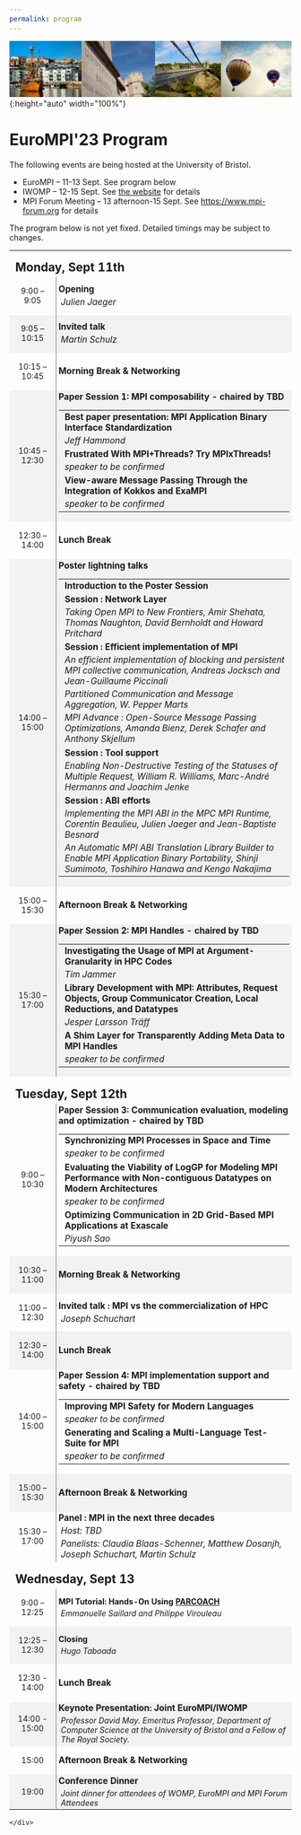```yaml
---
permalink: program
---
```


<script type="text/javascript" src="/assets/js/timeconvert.js"></script>

![Banner](/assets/banner-B.png){:height="auto" width="100%"}

# EuroMPI'23 Program

The following events are being hosted at the University of Bristol.
* EuroMPI – 11-13 Sept.  See program below
* IWOMP – 12-15 Sept.  See <a href="https://www.iwomp.org/iwomp-2023/">the website</a> for details
* MPI Forum Meeting – 13 afternoon-15  Sept.  See <a href="https://www.mpi-forum.org">https://www.mpi-forum.org</a> for details

The program below is not yet fixed. Detailed timings may be subject to changes. 


<!--
# Monday, July 11th

## 9:00 am - Welcome
*TBD*

## 9:05 am - Invited Talk
*TBD*

## 10:15 am - Break

## 10:45 am - Paper Session I : MPI composability
### 10:45 am - Best paper presentation
MPI Application Binary Interface Standardization
### 11:00 am - Paper presentation
Frustrated With MPI+Threads? Tru MPIxThreads!
### 12:00 pm - Paper presentation
View-aware Message Passing Through the Integration of Kokkos and ExaMPI

## 12:30 pm - Lunch Break

## 2:00 pm - Poster lightning talks

|Time     | Title                  | Authors 
|:------- |:---------------------------------- |:-----
|2:00 pm  | Introduction to the Poster Session | 
|-------- |----------------------------------- |-----
|         | Session : Network Layer            |  
|2:04 pm  | Taking Open MPI to New Frontiers   | Amir Shehata, Thomas Naughton, David Bernholdt and Howard Pritchard 
|-------- |----------------------------------- |-----
|         | Session : Efficient implementation of MPI | 
|2:12 pm  | An efficient implementation of blocking and persistent MPI collective communication | Andreas Jocksch and Jean-Guillaume Piccinali
|2:20 pm  | Partitioned Communication and Message Aggregation | W. Pepper Marts
|2:28 pm  | MPI Advance : Open-Source Message Passing Optimizationsi | Amanda Bienz, Derek Schafer and Anthony Skjellum
|---------| ---------------------------------- |-----  
|         | Session : Tool support     | 
|2:36 pm  | Enabling Non-Destructive Testing of the Statuses of Multiple Request | William R. Williams, Marc-André Hermanns and Joachim Jenke 
|---------| ---------------------------------- |-----  
|         | Session :ABI efforts |  
|2:44 pm  | Implementing the MPI ABI in the MPC MPI Runtime | Corentin Beaulieu, Julien Jaeger and Jean-Baptiste Besnard
|2:52 pm  | An Automatic MPI ABI Translation Library Builder to Enable MPI Application Binary Portability | Shinji Sumimoto, Toshihiro Hanawa and Kengo Nakajima 
|-------- | ---------------------------------- |-----


## 3:00 pm - Break

## 3:30 pm - Poster Session II : MPI Handles
### 3:30 pm - Paper presentation
Investigating the Usage of MPI Handles in HPC Codes 
### 4:00 pm - Paper presentation
Library Development with MPI: Attributes, Request Objects, Group Communicator Creation, Local Reductions, and Datatypes
### 4:30 pm - Paper presentation
A Shim Layer for Transparently Adding Meta Data to MPI Handles


# Tuesday, July 12th

## 9:00 am - Paper Session III - Communication evaluation, modeling and optimization
### 9:00 am - Paper presentation
Synchronizing MPI Processes in Space and Time
### 9:30 am - Paper presentation
Evaluating the Viability of LogGP for Modeling MPI Performance with Non-contiguous Datatypes on Modern Architectures
### 10:00 am - Paper presentation
Optimizing Communication in 2D Grid-Based MPI Applications at Exascale

## 10:30 am - Break

## 11:00 am - Invited Talk
*TBD*

## 2:00 pm - Paper Session IV - MPI implementation support and safety
### 2:00 pm - Paper presentation
Improving MPI Safety for Modern Languages
### 2:30 pm - Paper presentation
Generating and Scaling a Multi-Language Test-Suite for MPI

## 3:00 pm - Break

## 3:30 pm - Panel
*TBD*


# Wednesday, July 13th

## 9:00 am - MPI Tutorial - Parcoach
## 1:00 pm - Lunch break
-->


<!--

|Time     | Title                  | Authors 
|:------- |:---------------------------------- |:-----
|2:00 pm  | Introduction to the Poster Session | 
|-------- |----------------------------------- |-----
|         | Session : Network Layer            |  
|2:04 pm  | Taking Open MPI to New Frontiers   | Amir Shehata, Thomas Naughton, David Bernholdt and Howard Pritchard 
|-------- |----------------------------------- |-----
|         | Session : Efficient implementation of MPI | 
|2:12 pm  | An efficient implementation of blocking and persistent MPI collective communication | Andreas Jocksch and Jean-Guillaume Piccinali
|2:20 pm  | Partitioned Communication and Message Aggregation | W. Pepper Marts
|2:28 pm  | MPI Advance : Open-Source Message Passing Optimizationsi | Amanda Bienz, Derek Schafer and Anthony Skjellum
|---------| ---------------------------------- |-----  
|         | Session : Tool support     | 
|2:36 pm  | Enabling Non-Destructive Testing of the Statuses of Multiple Request | William R. Williams, Marc-André Hermanns and Joachim Jenke 
|---------| ---------------------------------- |-----  
|         | Session :ABI efforts |  
|2:44 pm  | Implementing the MPI ABI in the MPC MPI Runtime | Corentin Beaulieu, Julien Jaeger and Jean-Baptiste Besnard
|2:52 pm  | An Automatic MPI ABI Translation Library Builder to Enable MPI Application Binary Portability | Shinji Sumimoto, Toshihiro Hanawa and Kengo Nakajima 
|-------- | ---------------------------------- |-----

-->

<div class="row mt-xs-0 mt-sm-0 mt-md-1 mt-lg-2 mt-xl-2 mb-xs-2 mb-sm-2">
<div class="col-xs-12 col-sm-12 col-md-12 col-lg-12 col-xl-10 offset-xl-1">
<div class="row">

<div class="col-xs-12 col-sm-12 col-md-12 col-lg-10 offset-lg-1 col-xl-10 offset-xl-1">
 <p> </p>
 <table class="program" style="border:0px;"><tbody>
      <tr style="height:15px">
        <td colspan="3"></td>
      </tr>
 <tr style="font-weight:bold;font-size:1.5em">
 	<td colspan="4">Monday, Sept 11th</td>
 </tr> 
 <tr style="height:40px">
 <td style="border-right:1px solid gray;text-align:center;width:120px">
  <p>9:00 – 9:05</p> 
 </td>
 <td style="padding-left:4px;padding-right:4px;width:900px">
<!--
  <div style="font-weight:bold">Opening [<a href="https://youtu.be/NBOvU_RiPEY" target="_blank">Presentation</a>]</div>
-->
  <div style="font-weight:bold;font-size:1.10em">Opening</div>
 <div style="padding-top:4px;padding-left:4px;font-size:1.10em;font-style:italic">Julien Jaeger</div>
 </td>
<!--
  <td rowspan="4" style="border-left:1px solid gray;width:200px;text-align:center;background-color: #f2f2f2"><a href="https://intel.webex.com/intel/onstage/g.php?MTID=ec42af2e6885b18d705472fe4dcead8b6" target="_blank">Attendee Registration</a></td>
  <td rowspan="8" style="border-left:1px solid gray;width:100px;text-align:center;background-color: #f2f2f2">
Zoom link (coming soon)</td>
-->
</tr>
      <tr style="height:40px;background-color: #f2f2f2">
        <td style="border-right:1px solid gray;text-align:center;width:120px">
          <p>9:05 – 10:15</p>
        </td>
        <td style="padding-left:4px;padding-right:4px;width:720px" colspan="4">
<!--
          <div style="font-weight:bold">Keynote [<a href="https://youtu.be/VzOVuqYHfSI" target="_blank">Presentation</a>] [<a href="./assets/papers/2020-09-eurompi2020-mpi4.pdf" target="_blank">Slide</a>]</div>
-->
          <div style="font-weight:bold;font-size:1.10em">Invited talk</div>
          <div style="padding-top:4px;padding-left:4px;font-size:1.10em;font-style:italic">Martin Schulz</div>
<!--
          <div style="font-weight:bold;padding-left:4px"><a href="keynote.html">The Final Steps to MPI 4.0 - and What's Next</a></div>
	  -->
        </td>
      </tr>
      <tr style="height:40px">
        <td style="border-right:1px solid gray;text-align:center;width:120px">
          <p>10:15 – 10:45</p>
        </td>
        <td style="padding-left:4px;padding-right:4px;width:720px" colspan="4">
<!--
          <div style="font-weight:bold">Keynote [<a href="https://youtu.be/VzOVuqYHfSI" target="_blank">Presentation</a>] [<a href="./assets/papers/2020-09-eurompi2020-mpi4.pdf" target="_blank">Slide</a>]</div>
-->
          <div style="font-weight:bold;font-size:1.10em">Morning Break & Networking</div>
<!--
          <div style="font-weight:bold;padding-left:4px"><a href="keynote.html">The Final Steps to MPI 4.0 - and What's Next</a></div>
	  -->
        </td>
      </tr>
      <tr style="height:40px;background-color: #f2f2f2">
        <td style="border-right:1px solid gray;text-align:center;width:120px">
          <p>10:45 – 12:30</p>
        </td>
        <td style="padding-left:4px;padding-right:4px;width:720px" colspan="4">
          <div style="font-weight:bold;font-size:1.10em">Paper Session 1: MPI composability - chaired by TBD</div>
          <table style="border:0px; width:100%"><tbody>
            <tr>
              <td>
<!--
                <div style="font-weight:bold;padding-left:4px">Using Advanced Vector Extensions AVX-512 for MPI Reduction [<a href="./assets/papers/Zhong-EuroMPI2020.pptx" target="_blank">Slide</a>] [<a href="https://youtu.be/Z2vGmgymJ34" target="_blank">Presentation</a>]</div>
-->
                <div style="font-weight:bold;padding-left:4px;font-size:1.10em">Best paper presentation: MPI Application Binary Interface Standardization </div>
                <div style="padding-top:4px;padding-left:4px;font-size:1.10em;font-style:italic">Jeff Hammond</div>
              </td>
            </tr>
            <tr>
              <td>
                <div style="font-weight:bold;padding-left:4px;font-size:1.10em">Frustrated With MPI+Threads? Try MPIxThreads!</div>
                <div style="padding-top:4px;padding-left:4px;font-size:1.10em;font-style:italic">speaker to be confirmed</div>
              </td>
            </tr>
            <tr>
              <td>
                <div style="font-weight:bold;padding-left:4px;font-size:1.10em">View-aware Message Passing Through the Integration of Kokkos and ExaMPI</div>
                <div style="padding-top:4px;padding-left:4px;font-size:1.10em;font-style:italic">speaker to be confirmed</div>
              </td>
          </tr></tbody></table>
        </td>
      </tr>
      <tr style="height:40px">
        <td style="border-right:1px solid gray;text-align:center;width:120px">
          <p>12:30 – 14:00</p>
        </td>
        <td style="padding-left:4px;padding-right:4px;width:720px" colspan="4">
          <div style="font-weight:bold;font-size:1.10em">Lunch Break</div>
        </td>
      </tr>
      <tr style="height:40px;background-color: #f2f2f2">
        <td style="border-right:1px solid gray;text-align:center;width:120px">
          <p>14:00 – 15:00</p>
        </td>
        <td style="padding-left:4px;padding-right:4px;width:720px" colspan="4">
          <div style="font-weight:bold;font-size:1.10em">Poster lightning talks</div>
          <table style="border:0px; width:100%"><tbody>
            <tr>
              <td>
                <div style="font-weight:bold;padding-left:4px;font-size:1.10em">Introduction to the Poster Session</div>
              </td>
            </tr>
            <tr>
              <td>
                <div style="font-weight:bold;font-size:1.10em;padding-left:4px">Session : Network Layer</div>
                <div style="padding-top:4px;padding-left:4px;font-size:1.10em;font-style:italic">Taking Open MPI to New Frontiers, Amir Shehata, Thomas Naughton, David Bernholdt and Howard Pritchard</div>
              </td>
            </tr>
            <tr>
              <td>
                <div style="font-weight:bold;font-size:1.10em;padding-left:4px">Session : Efficient implementation of MPI</div>
                <div style="padding-top:4px;padding-left:4px;font-size:1.10em;font-style:italic">An efficient implementation of blocking and persistent MPI collective communication, Andreas Jocksch and Jean-Guillaume Piccinali</div>
                <div style="padding-top:4px;padding-left:4px;font-size:1.10em;font-style:italic">Partitioned Communication and Message Aggregation, W. Pepper Marts</div>
                <div style="padding-top:4px;padding-left:4px;font-size:1.10em;font-style:italic">MPI Advance : Open-Source Message Passing Optimizations, Amanda Bienz, Derek Schafer and Anthony Skjellum</div>
              </td>
            </tr>
            <tr>
              <td>
                <div style="font-weight:bold;font-size:1.10em;padding-left:4px">Session : Tool support</div>
                <div style="padding-top:4px;padding-left:4px;font-size:1.10em;font-style:italic">Enabling Non-Destructive Testing of the Statuses of Multiple Request, William R. Williams, Marc-André Hermanns and Joachim Jenke</div>
              </td>
            </tr>
            <tr>
              <td>
                <div style="font-weight:bold;font-size:1.10em;padding-left:4px">Session : ABI efforts</div>
                <div style="padding-top:4px;padding-left:4px;font-size:1.10em;font-style:italic">Implementing the MPI ABI in the MPC MPI Runtime, Corentin Beaulieu, Julien Jaeger and Jean-Baptiste Besnard</div>
                <div style="padding-top:4px;padding-left:4px;font-size:1.10em;font-style:italic">An Automatic MPI ABI Translation Library Builder to Enable MPI Application Binary Portability, Shinji Sumimoto, Toshihiro Hanawa and Kengo Nakajima</div>
              </td>
            </tr></tbody></table>
        </td>
      </tr> 
      <tr style="height:40px">
        <td style="border-right:1px solid gray;text-align:center;width:120px">
          <p>15:00 – 15:30</p>
        </td>
        <td style="padding-left:4px;padding-right:4px;width:720px" colspan="4">
          <div style="font-weight:bold;font-size:1.10em">Afternoon Break & Networking</div>
        </td>
      </tr>
      <tr style="height:40px;background-color: #f2f2f2">
        <td style="border-right:1px solid gray;text-align:center;width:120px">
          <p>15:30 – 17:00</p>
        </td>
        <td style="padding-left:4px;padding-right:4px;width:720px" colspan="4">
          <div style="font-weight:bold;font-size:1.10em">Paper Session 2: MPI Handles - chaired by TBD</div>
          <table style="border:0px; width:100%"><tbody>
            <tr>
              <td>
                <div style="font-weight:bold;font-size:1.10em;padding-left:4px">Investigating the Usage of MPI at Argument-Granularity in HPC Codes</div>
                <div style="padding-top:4px;padding-left:4px;font-size:1.10em;font-style:italic">Tim Jammer</div>
              </td>
            </tr>
            <tr>
              <td>
                <div style="font-weight:bold;font-size:1.10em;padding-left:4px;font-size:1.10em">Library Development with MPI: Attributes, Request Objects, Group Communicator Creation, Local Reductions, and Datatypes</div>
                <div style="padding-top:4px;padding-left:4px;font-size:1.10em;font-style:italic">Jesper Larsson Träff</div>
              </td>
            </tr>
            <tr>
              <td>
                <div style="font-weight:bold;padding-left:4px;font-size:1.10em">A Shim Layer for Transparently Adding Meta Data to MPI Handles</div>
                <div style="padding-top:4px;padding-left:4px;font-size:1.10em;font-style:italic">speaker to be confirmed</div>
              </td>
            </tr></tbody></table>
        </td>
      </tr> 
      <tr style="height:15px">
        <td colspan="3"></td>
      </tr>
      <tr style="font-weight:bold;font-size:1.5em">
        <td colspan="4">Tuesday, Sept 12th</td>
      </tr>
      <tr style="height:40px">
        <td style="border-right:1px solid gray;text-align:center;width:120px">
          <p>9:00 – 10:30</p>
        </td>
        <td style="padding-left:4px;padding-right:4px;width:720px" colspan="4">
          <div style="font-weight:bold;font-size:1.10em">Paper Session 3: Communication evaluation, modeling and optimization - chaired by TBD</div>
          <table style="border:0px; width:100%"><tbody>
            <tr>
              <td>
                <div style="font-weight:bold;padding-left:4px;font-size:1.10em">Synchronizing MPI Processes in Space and Time</div>
                <div style="padding-top:4px;padding-left:4px;font-size:1.10em;font-style:italic">speaker to be confirmed</div>
              </td>
            </tr>
            <tr>
              <td>
                <div style="font-weight:bold;padding-left:4px;font-size:1.10em">Evaluating the Viability of LogGP for Modeling MPI Performance with Non-contiguous Datatypes on Modern Architectures</div>
                <div style="padding-top:4px;padding-left:4px;font-size:1.10em;font-style:italic">speaker to be confirmed</div>
              </td>
            </tr>
            <tr>
              <td>
                <div style="font-weight:bold;padding-left:4px;font-size:1.10em">Optimizing Communication in 2D Grid-Based MPI Applications at Exascale</div>
                <div style="padding-top:4px;padding-left:4px;font-size:1.10em;font-style:italic">Piyush Sao</div>
              </td>
            </tr></tbody></table>
        </td>
<!--
        <td rowspan="7" style="border-left:1px solid gray;width:200px;text-align:center;background-color: #f2f2f2">Zoom link (coming soon)</td>
-->
      </tr>
      <tr style="height:40px;background-color: #f2f2f2">
        <td style="border-right:1px solid gray;text-align:center;width:120px">
          <p>10:30 – 11:00</p>
        </td>
        <td style="padding-left:4px;padding-right:4px;width:720px" colspan="4">
          <div style="font-weight:bold;font-size:1.10em">Morning Break & Networking</div>
        </td>
      </tr>
      <tr style="height:40px">
        <td style="border-right:1px solid gray;text-align:center;width:120px">
          <p>11:00 – 12:30</p>
        </td>
        <td style="padding-left:4px;padding-right:4px;width:720px" colspan="4">
          <div style="font-weight:bold;font-size:1.10em">Invited talk : MPI vs the commercialization of HPC</div>
          <div style="padding-top:4px;padding-left:4px;font-size:1.10em;font-style:italic">Joseph Schuchart</div>
        </td>
      </tr>
      <tr style="height:40px;background-color: #f2f2f2">
        <td style="border-right:1px solid gray;text-align:center;width:120px">
          <p>12:30 – 14:00</p>
        </td>
        <td style="padding-left:4px;padding-right:4px;width:720px">
          <div style="font-weight:bold;font-size:1.10em">Lunch Break</div>
        </td>
      </tr>
      <tr style="height:40px">
        <td style="border-right:1px solid gray;text-align:center;width:120px">
          <p>14:00 – 15:00</p>
        </td>
        <td style="padding-left:4px;padding-right:4px;width:720px">
          <div style="font-weight:bold;font-size:1.10em">Paper Session 4: MPI implementation support and safety - chaired by TBD</div>
          <table style="border:0px; width:100%"><tbody>
            <tr>
              <td>
                <div style="font-weight:bold;padding-left:4px;font-size:1.10em">Improving MPI Safety for Modern Languages</div>
                <div style="padding-top:4px;padding-left:4px;font-size:1.10em;font-style:italic">speaker  to be confirmed</div>
              </td>
            </tr>
            <tr>
              <td>
                <div style="font-weight:bold;padding-left:4px;font-size:1.10em">Generating and Scaling a Multi-Language Test-Suite for MPI</div>
                <div style="padding-top:4px;padding-left:4px;font-size:1.10em;font-style:italic">speaker to be confirmed</div>
              </td>
            </tr></tbody></table>
      <tr style="height:40px;background-color: #f2f2f2">
        <td style="border-right:1px solid gray;text-align:center;width:120px">
          <p>15:00 – 15:30</p>
        </td>
        <td style="padding-left:4px;padding-right:4px;width:720px">
          <div style="font-weight:bold;font-size:1.10em">Afternoon Break & Networking</div>
        </td>
      </tr>
        </td>
      </tr>
      <tr style="height:40px">
        <td style="border-right:1px solid gray;text-align:center;width:120px">
          <p>15:30 – 17:00</p>
        </td>
        <td style="padding-left:4px;padding-right:4px;width:720px">
          <div style="font-weight:bold;font-size:1.10em">Panel : MPI in the next three decades</div>
          <div style="padding-top:4px;padding-left:4px;font-size:1.10em;font-style:italic">Host: TBD</div>
          <div style="padding-top:4px;padding-left:4px;font-size:1.10em;font-style:italic">Panelists: Claudia Blaas-Schenner, Matthew Dosanjh, Joseph Schuchart, Martin Schulz</div>
        </td>
      </tr>
      <tr style="height:15px">
        <td colspan="3"></td>
      </tr>
      <tr style="font-weight:bold;font-size:1.5em">
        <td colspan="4">Wednesday, Sept 13</td>
      </tr>
      <tr style="height:40px">
        <td style="border-right:1px solid gray;text-align:center;width:120px">
          <p>9:00 – 12:25</p>
        </td>
	<td style="padding-left:4px;padding-right:4px;width:720px" colspan="4">
        <div style="font-weight:bold">MPI Tutorial: Hands-On Using <a href="https://parcoach.github.io" >PARCOACH</a></div>
	<div style="padding-top:4px;padding-left:4px;font-size:1em;font-style:italic">Emmanuelle Saillard and Philippe Virouleau</div>
        </td>
      </tr>
      <tr style="height:40px;background-color: #f2f2f2">
        <td style="border-right:1px solid gray;text-align:center;width:120px">
          <p>12:25 – 12:30</p>
        </td>
	<td style="padding-left:4px;padding-right:4px;width:720px" colspan="4">
        <div style="font-weight:bold">Closing</div>
	<div style="padding-top:4px;padding-left:4px;font-size:1em;font-style:italic">Hugo Taboada</div>
        </td>
      </tr>
      <tr style="height:40px">
        <td style="border-right:1px solid gray;text-align:center;width:120px">
          <p>12:30 - 14:00</p>
        </td>
        <td style="padding-left:4px;padding-right:4px;width:720px;font-weight:bold;font-size:1.10em" colspan="4">Lunch Break</td>
      </tr>
      <tr style="height:40px;background-color: #f2f2f2">
        <td style="border-right:1px solid gray;text-align:center;width:120px">
          <p>14:00 - 15:00</p>
        </td>
	<td style="padding-left:4px;padding-right:4px;width:720px" colspan="4">
        <div style="font-weight:bold;font-size:1.10em">Keynote Presentation: Joint EuroMPI/IWOMP</div>
        <div style="padding-top:4px;padding-left:4px;font-size:1em;font-style:italic">Professor David May. Emeritus Professor, Department of Computer Science at the University of Bristol and a Fellow of The Royal Society.</div>
	</td>
      </tr>
      <tr style="height:40px">
        <td style="border-right:1px solid gray;text-align:center;width:120px">
          <p>15:00</p>
        </td>
	<td style="padding-left:4px;padding-right:4px;width:720px" colspan="4">
        <div style="font-weight:bold;font-size:1.10em">Afternoon Break & Networking</div>
	</td>
      </tr>
      <tr style="height:40px;background-color: #f2f2f2">
        <td style="border-right:1px solid gray;text-align:center;width:120px">
          <p>19:00</p>
        </td>
	<td style="padding-left:4px;padding-right:4px;width:720px" colspan="4">
        <div style="font-weight:bold;font-size:1.10em">Conference Dinner</div>
        <div style="padding-top:4px;padding-left:4px;font-size:1em;font-style:italic">Joint dinner for attendees of WOMP, EuroMPI and MPI Forum Attendees</div>
	</td>
      </tr>
      </tbody></table>
          <p> </p>
          <p> </p>
          <p> </p>
          <p> </p>
          <p> </p>
<!--
     <p> <font color="red">* Workshop will take place over zoom videocon. A separate email invitation of zoom will be sent to all attendees. Please note that attendees must register using the existing link.</font></p>
-->
</div>

</div>

    </div>
</div>


